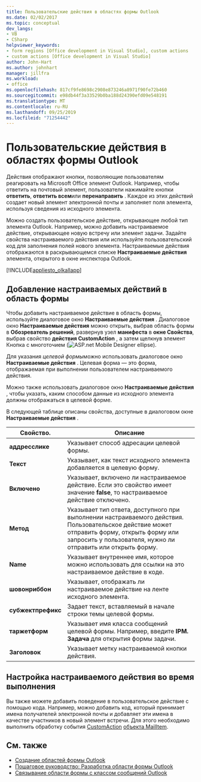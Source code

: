 ```yaml
---
title: Пользовательские действия в областях формы Outlook
ms.date: 02/02/2017
ms.topic: conceptual
dev_langs:
- VB
- CSharp
helpviewer_keywords:
- form regions [Office development in Visual Studio], custom actions
- custom actions [Office development in Visual Studio]
author: John-Hart
ms.author: johnhart
manager: jillfra
ms.workload:
- office
ms.openlocfilehash: 817cf9fe8698c2908e873246a8971f90fe72b460
ms.sourcegitcommit: e98db44f3a33529b0ba188d24390efd09e548191
ms.translationtype: MT
ms.contentlocale: ru-RU
ms.lasthandoff: 09/25/2019
ms.locfileid: "71254442"
---
```

# <a name="custom-actions-in-outlook-form-regions"></a>Пользовательские действия в областях формы Outlook
  Действия отображают кнопки, позволяющие пользователям реагировать на Microsoft Office элемент Outlook. Например, чтобы ответить на почтовый элемент, пользователи нажимайте кнопки **ответить**, **ответить всем**или **перенаправить** . Каждое из этих действий создает новый элемент электронной почты и заполняет поля элемента, используя сведения из исходного элемента.

 Можно создать пользовательское действие, открывающее любой тип элемента Outlook. Например, можно добавить настраиваемое действие, открывающее новую встречу или элемент задачи. Задайте свойства настраиваемого действия или используйте пользовательский код для заполнения полей нового элемента. Настраиваемые действия отображаются в раскрывающемся списке **Настраиваемые действия** элемента, открытого в окне инспектора Outlook.

 [!INCLUDE[appliesto_olkallapp](../vsto/includes/appliesto-olkallapp-md.md)]

## <a name="add-custom-actions-to-a-form-region"></a>Добавление настраиваемых действий в область формы
 Чтобы добавить настраиваемое действие в область формы, используйте диалоговое окно **Настраиваемые действия** . Диалоговое окно **Настраиваемые действия** можно открыть, выбрав область формы в **Обозреватель решений**, развернув узел **манифеста** в **окне Свойства**, выбрав свойство **действия CustomAction** , а затем щелкнув элемент Кнопка с многоточием (![ASP.net Mobile Designer ellipse](../sharepoint/media/mwellipsis.gif "ASP.net Mobile Designer Ellipse")).

 Для указания *целевой формы*можно использовать диалоговое окно **Настраиваемые действия** . Целевая форма — это форма, отображаемая при выполнении пользователем настраиваемого действия.

 Можно также использовать диалоговое окно **Настраиваемые действия** , чтобы указать, каким способом данные из исходного элемента должны отображаться в целевой форме.

 В следующей таблице описаны свойства, доступные в диалоговом окне **Настраиваемые действия** .

|Свойство.|Описание|
|--------------|-----------------|
|**аддресслике**|Указывает способ адресации целевой формы.|
|**Текст**|Указывает, как текст исходного элемента добавляется в целевую форму.|
|**Включено**|Указывает, включено ли настраиваемое действие. Если это свойство имеет значение **false**, то настраиваемое действие отключено.|
|**Метод**|Указывает тип ответа, доступного при выполнении настраиваемого действия. Пользовательское действие может отправить форму, открыть форму или запросить у пользователя, нужно ли отправить или открыть форму.|
|**Name**|Указывает внутреннее имя, которое можно использовать для ссылки на это настраиваемое действие в коде.|
|**шовонриббон**|Указывает, отображать ли настраиваемое действие на ленте исходного элемента.|
|**субжектпрефикс**|Задает текст, вставляемый в начале строки темы целевой формы.|
|**таржетформ**|Указывает имя класса сообщений целевой формы. Например, введите **IPM. Задача** для открытия формы задачи.|
|**Заголовок**|Указывает метку настраиваемой кнопки действия.|

## <a name="customize-a-custom-action-at-run-time"></a>Настройка настраиваемого действия во время выполнения
 Вы также можете добавить поведение в пользовательское действие с помощью кода. Например, можно добавить код, который принимает имена получателей электронной почты и добавляет эти имена в качестве участников в новый элемент встречи. Для этого необходимо выполнить обработку события [CustomAction](/office/vba/api/Outlook.MailItem.CustomAction) [объекта MailItem](/office/vba/api/Outlook.MailItem).

## <a name="see-also"></a>См. также
- [Создание областей формы Outlook](../vsto/creating-outlook-form-regions.md)
- [Пошаговое руководство: Разработка области формы Outlook](../vsto/walkthrough-designing-an-outlook-form-region.md)
- [Связывание области формы с классом сообщений Outlook](../vsto/associating-a-form-region-with-an-outlook-message-class.md)
